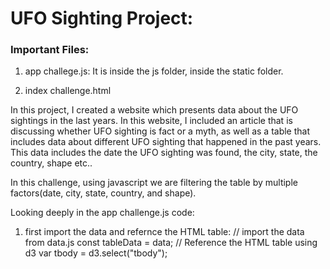 # UFO Sighting Project:

### Important Files:

1) app challege.js: It is inside the js folder, inside the static folder.

2) index challenge.html

In this project, I created a website which presents data about the UFO sightings in the last years. In this website, I included an article that is discussing whether UFO sighting is fact or a myth, as well as a table that includes data about different UFO sighting that happened in the past years.  This data includes the date the UFO sighting was found, the city, state, the country, shape etc..  

In this challenge, using javascript we are filtering the table by multiple factors(date, city, state, country, and shape).

Looking deeply in the app challenge.js code:

1) first import the data and refernce the HTML table:
// import the data from data.js
const tableData = data;
// Reference the HTML table using d3
var tbody = d3.select("tbody");
